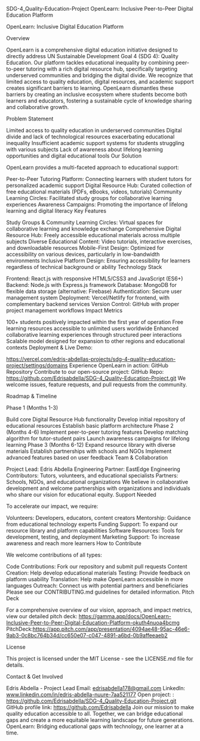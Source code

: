 SDG-4_Quality-Education-Project
OpenLearn: Inclusive Peer-to-Peer Digital Education Platform

OpenLearn: Inclusive Digital Education Platform

Overview

OpenLearn is a comprehensive digital education initiative designed to directly address UN Sustainable Development Goal 4 (SDG 4): Quality Education. Our platform tackles educational inequality by combining peer-to-peer tutoring with a rich digital resource hub, specifically targeting underserved communities and bridging the digital divide. We recognize that limited access to quality education, digital resources, and academic support creates significant barriers to learning. OpenLearn dismantles these barriers by creating an inclusive ecosystem where students become both learners and educators, fostering a sustainable cycle of knowledge sharing and collaborative growth.

Problem Statement

Limited access to quality education in underserved communities
Digital divide and lack of technological resources exacerbating educational inequality
Insufficient academic support systems for students struggling with various subjects
Lack of awareness about lifelong learning opportunities and digital educational tools
Our Solution

OpenLearn provides a multi-faceted approach to educational support:

Peer-to-Peer Tutoring Platform: Connecting learners with student tutors for personalized academic support
Digital Resource Hub: Curated collection of free educational materials (PDFs, eBooks, videos, tutorials)
Community Learning Circles: Facilitated study groups for collaborative learning experiences
Awareness Campaigns: Promoting the importance of lifelong learning and digital literacy
Key Features

Study Groups & Community Learning Circles: Virtual spaces for collaborative learning and knowledge exchange
Comprehensive Digital Resource Hub: Freely accessible educational materials across multiple subjects
Diverse Educational Content: Video tutorials, interactive exercises, and downloadable resources
Mobile-First Design: Optimized for accessibility on various devices, particularly in low-bandwidth environments
Inclusive Platform Design: Ensuring accessibility for learners regardless of technical background or ability
Technology Stack

Frontend: React.js with responsive HTML5/CSS3 and JavaScript (ES6+)
Backend: Node.js with Express.js framework
Database: MongoDB for flexible data storage (alternative: Firebase)
Authentication: Secure user management system
Deployment: Vercel/Netlify for frontend, with complementary backend services
Version Control: GitHub with proper project management workflows
Impact Metrics

100+ students positively impacted within the first year of operation
Free learning resources accessible to unlimited users worldwide
Enhanced collaborative learning experiences through structured peer interactions
Scalable model designed for expansion to other regions and educational contexts
Deployment & Live Demo:

https://vercel.com/edris-abdellas-projects/sdg-4-quality-education-project/settings/domains Experience OpenLearn in action: GitHub Repository Contribute to our open-source project: GitHub Repo: https://github.com/Edrisabdella/SDG-4_Quality-Education-Project.git We welcome issues, feature requests, and pull requests from the community.

Roadmap & Timeline

Phase 1 (Months 1-3)

Build core Digital Resource Hub functionality
Develop initial repository of educational resources
Establish basic platform architecture Phase 2 (Months 4-6)
Implement peer-to-peer tutoring features
Develop matching algorithm for tutor-student pairs
Launch awareness campaigns for lifelong learning Phase 3 (Months 6-12)
Expand resource library with diverse materials
Establish partnerships with schools and NGOs
Implement advanced features based on user feedback
Team & Collaboration

Project Lead: Edris Abdella
Engineering Partner: EastEdge Engineering
Contributors: Tutors, volunteers, and educational specialists
Partners: Schools, NGOs, and educational organizations We believe in collaborative development and welcome partnerships with organizations and individuals who share our vision for educational equity.
Support Needed

To accelerate our impact, we require:

Volunteers: Developers, educators, content creators
Mentorship: Guidance from educational technology experts
Funding Support: To expand our resource library and platform capabilities
Software Resources: Tools for development, testing, and deployment
Marketing Support: To increase awareness and reach more learners
How to Contribute

We welcome contributions of all types:

Code Contributions: Fork our repository and submit pull requests
Content Creation: Help develop educational materials
Testing: Provide feedback on platform usability
Translation: Help make OpenLearn accessible in more languages
Outreach: Connect us with potential partners and beneficiaries Please see our CONTRIBUTING.md guidelines for detailed information.
Pitch Deck

For a comprehensive overview of our vision, approach, and impact metrics, view our detailed pitch deck: https://gamma.app/docs/OpenLearn-Inclusive-Peer-to-Peer-Digital-Education-Platform-okuth4nuoa4bcmg PitchDeck:https://app.pitch.com/app/presentation/4094ae48-95ac-46e6-9ab3-0c8bc764b34d/cc650e07-c047-4891-a6bd-0b9affeeaeb2

License

This project is licensed under the MIT License - see the LICENSE.md file for details.

Contact & Get Involved

Edris Abdella - Project Lead
Email: edrisabdella178@gmail.com
LinkedIn: www.linkedin.com/in/edris-abdella-nuure-7aa521177
Open project: : https://github.com/Edrisabdella/SDG-4_Quality-Education-Project.git
GitHub profile link: https://github.com/Edrisabdella
Join our mission to make quality education accessible to all. Together, we can bridge educational gaps and create a more equitable learning landscape for future generations.
OpenLearn: Bridging educational gaps with technology, one learner at a time.
